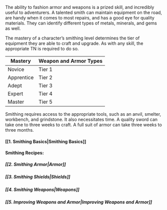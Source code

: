 The ability to fashion armor and weapons is a prized skill, and incredibly useful to adventurers. A talented smith can maintain equipment on the road, are handy when it comes to most repairs, and has a good eye for quality materials. They can identify different types of metals, minerals, and gems as well.

The mastery of a character’s smithing level determines the tier of equipment they are able to craft and upgrade. As with any skill, the appropriate TN is required to do so.

| Mastery    | Weapon and Armor Types |
| ---------- | ---------------------- |
| Novice     | Tier 1                 |
| Apprentice | Tier 2                 |
| Adept      | Tier 3                 |
| Expert     | Tier 4                 |
| Master     | Tier 5                 |

Smithing requires access to the appropriate tools, such as an anvil, smelter, workbench, and grindstone. It also necessitates time. A quality sword can take one to three weeks to craft. A full suit of armor can take three weeks to three months.

#### [[1. Smithing Basics|Smithing Basics]]
#### Smithing Recipes:
##### [[2. Smithing Armor|Armor]]
##### [[3. Smithing Shields|Shields]]
##### [[4. Smithing Weapons|Weapons]]
##### [[5. Improving Weapons and Armor|Improving Weapons and Armor]]
